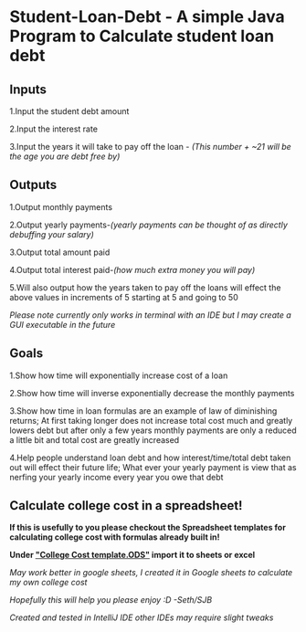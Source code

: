 # Student-Loan-Debt - A simple Java Program to Calculate student loan debt

## Inputs 
1.Input the student debt amount

2.Input the interest rate 

3.Input the years it will take to pay off the loan - *(This number + ~21 will be the age you are debt free by)* 

## Outputs

1.Output monthly payments

2.Output yearly payments-*(yearly payments can be thought of as directly debuffing your salary)*

3.Output total amount paid 

4.Output total interest paid-*(how much extra money you will pay)*

5.Will also output how the years taken to pay off the loans will effect the above values in increments of 5 starting at 5 and going to 50 

*Please note currently only works in terminal with an IDE but I may create a GUI executable in the future*

## Goals

1.Show how time will exponentially increase cost of a loan

2.Show how time will inverse exponentially decrease the monthly payments

3.Show how time in loan formulas are an example of law of diminishing returns; At first taking longer does not increase total cost much and greatly lowers debt but after only a few years monthly payments are only a reduced a little bit and total cost are greatly increased 

4.Help people understand loan debt and how interest/time/total debt taken out will effect their future life; What ever your yearly payment is view that as nerfing your yearly income every year you owe that debt

## Calculate college cost in a spreadsheet!

**If this is usefully to you please checkout the Spreadsheet templates for calculating college cost with formulas already built in!**

**Under ["College Cost template.ODS"](https://github.com/Seth22/Student-Loan-Debt/blob/main/College%20cost%20template.ods) import it to sheets or excel**

*May work better in google sheets, I created it in Google sheets to calculate my own college cost*

*Hopefully this will help you please enjoy :D -Seth/SJB* 

*Created and tested in IntelliJ IDE other IDEs may require slight tweaks*
